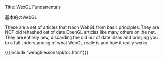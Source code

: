 Title: WebGL Fundamentals

基本的のWebGL

These are a set of articles that teach WebGL from basic principles.
They are NOT old rehashed out of date OpenGL articles like many others on the net.
They are entirely new, discarding the old out of date ideas and bringing you
to a full understanding of what WebGL really is and how it really works.

{{{include "webgl/lessons/pl/toc.html"}}}


<!--

{{{table_of_contents}}}

-->



